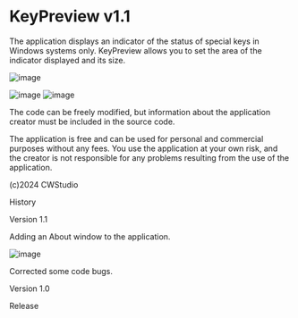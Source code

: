 # KeyPreview v1.1


The application displays an indicator of the status of special keys in Windows systems only.
KeyPreview allows you to set the area of ​​the indicator displayed and its size.

![image](https://github.com/czeslaw-wludarczyk/KeyPreview/assets/28139907/686bf978-da32-434f-99f6-e3297d6cab01)

![image](https://github.com/czeslaw-wludarczyk/KeyPreview/assets/28139907/64295bfd-747d-478d-a9e0-a298441d2fbc) ![image](https://github.com/czeslaw-wludarczyk/KeyPreview/assets/28139907/7011e22e-5b2f-4dc0-973d-4f8fc197f124)


The code can be freely modified, but information about the application creator must be included in the source code.

The application is free and can be used for personal and commercial purposes without any fees.
You use the application at your own risk, and the creator is not responsible for any problems resulting from the use of the application.

(c)2024 CWStudio



History

Version 1.1

Adding an About window to the application.

![image](https://github.com/czeslaw-wludarczyk/KeyPreview/assets/28139907/c23fd375-4237-421f-9077-b0d9431fd7e2)

Corrected some code bugs.

Version 1.0

Release
